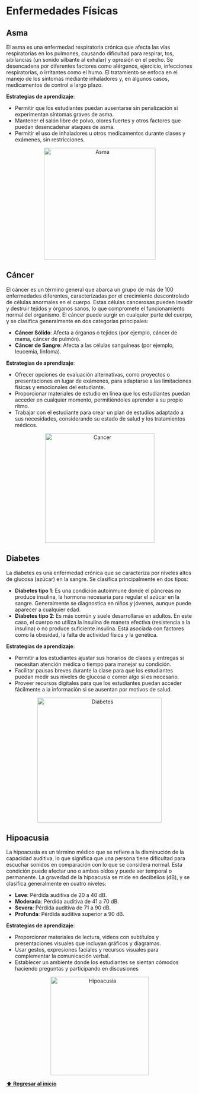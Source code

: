 # Enfermedades Físicas

## Asma
El asma es una enfermedad respiratoria crónica que afecta las vías respiratorias en los pulmones, causando dificultad para respirar, tos, sibilancias (un sonido silbante al exhalar) y opresión en el pecho. Se desencadena por diferentes factores como alérgenos, ejercicio, infecciones respiratorias, o irritantes como el humo. El tratamiento se enfoca en el manejo de los síntomas mediante inhaladores y, en algunos casos, medicamentos de control a largo plazo.

**Estrategias de aprendizaje**:
- Permitir que los estudiantes puedan ausentarse sin penalización si experimentan síntomas graves de asma.
- Mantener el salón libre de polvo, olores fuertes y otros factores que puedan desencadenar ataques de asma.
- Permitir el uso de inhaladores u otros medicamentos durante clases y exámenes, sin restricciones.

<p align="center">
<img width="301" alt="Asma" src="https://github.com/user-attachments/assets/89fe5e7e-626e-4c6b-9599-e4fb44e646cb">
</p>

## Cáncer
El cáncer es un término general que abarca un grupo de más de 100 enfermedades diferentes, caracterizadas por el crecimiento descontrolado de células anormales en el cuerpo. Estas células cancerosas pueden invadir y destruir tejidos y órganos sanos, lo que compromete el funcionamiento normal del organismo. El cáncer puede surgir en cualquier parte del cuerpo, y se clasifica generalmente en dos categorías principales:
- **Cáncer Sólido**: Afecta a órganos o tejidos (por ejemplo, cáncer de mama, cáncer de pulmón).
- **Cáncer de Sangre**: Afecta a las células sanguíneas (por ejemplo, leucemia, linfoma).

**Estrategias de aprendizaje**:
- Ofrecer opciones de evaluación alternativas, como proyectos o presentaciones en lugar de exámenes, para adaptarse a las limitaciones físicas y emocionales del estudiante.
- Proporcionar materiales de estudio en línea que los estudiantes puedan acceder en cualquier momento, permitiéndoles aprender a su propio ritmo.
- Trabajar con el estudiante para crear un plan de estudios adaptado a sus necesidades, considerando su estado de salud y los tratamientos médicos.

<p align="center">
<img width="295" alt="Cancer" src="https://github.com/user-attachments/assets/599edc1c-5b04-414f-91d4-263b4e2a09d9">
</p>

## Diabetes 
La diabetes es una enfermedad crónica que se caracteriza por niveles altos de glucosa (azúcar) en la sangre. Se clasifica principalmente en dos tipos:
- **Diabetes tipo 1**: Es una condición autoinmune donde el páncreas no produce insulina, la hormona necesaria para regular el azúcar en la sangre. Generalmente se diagnostica en niños y jóvenes, aunque puede aparecer a cualquier edad.
- **Diabetes tipo 2**: Es más común y suele desarrollarse en adultos. En este caso, el cuerpo no utiliza la insulina de manera efectiva (resistencia a la insulina) o no produce suficiente insulina. Está asociada con factores como la obesidad, la falta de actividad física y la genética.

**Estrategias de aprendizaje**:
- Permitir a los estudiantes ajustar sus horarios de clases y entregas si necesitan atención médica o tiempo para manejar su condición.
- Facilitar pausas breves durante la clase para que los estudiantes puedan medir sus niveles de glucosa o comer algo si es necesario.
- Proveer recursos digitales para que los estudiantes puedan acceder fácilmente a la información si se ausentan por motivos de salud.

<p align="center">
<img width="336" alt="Diabetes" src="https://github.com/user-attachments/assets/8b15fc64-4794-424e-b0e0-21eee154b155">
</p>

## Hipoacusia
La hipoacusia es un término médico que se refiere a la disminución de la capacidad auditiva, lo que significa que una persona tiene dificultad para escuchar sonidos en comparación con lo que se considera normal. Esta condición puede afectar uno o ambos oídos y puede ser temporal o permanente. La gravedad de la hipoacusia se mide en decibelios (dB), y se clasifica generalmente en cuatro niveles:
- **Leve**: Pérdida auditiva de 20 a 40 dB.
- **Moderada**: Pérdida auditiva de 41 a 70 dB. 
- **Severa**: Pérdida auditiva de 71 a 90 dB. 
- **Profunda**: Pérdida auditiva superior a 90 dB. 

**Estrategias de aprendizaje**:
- Proporcionar materiales de lectura, videos con subtítulos y presentaciones visuales que incluyan gráficos y diagramas.
- Usar gestos, expresiones faciales y recursos visuales para complementar la comunicación verbal.
-  Establecer un ambiente donde los estudiantes se sientan cómodos haciendo preguntas y participando en discusiones

<p align="center">
<img width="265" alt="Hipoacusia" src="https://github.com/user-attachments/assets/c22fe945-d320-4b8f-8925-e69aca8e0baf">
</p>

**[⬆ Regresar al inicio](/README.md)**
